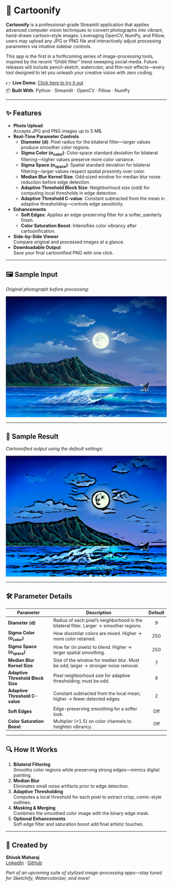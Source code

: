 # 🎨 Cartoonify

**Cartoonify** is a professional-grade Streamlit application that applies advanced computer vision techniques to convert photographs into vibrant, hand-drawn cartoon–style images. Leveraging OpenCV, NumPy, and Pillow, users may upload any JPG or PNG file and interactively adjust processing parameters via intuitive sidebar controls.

This app is the first in a forthcoming series of image-processing tools, inspired by the recent “Ghibli filter” trend sweeping social media. Future releases will include pencil-sketch, watercolor, and film-noir effects—every tool designed to let you unleash your creative vision with zero coding.

👉 **Live Demo**: [Click here to try it out](https://shivekmaharaj-cartoonify.streamlit.app)  
📦 **Built With**: Python · Streamlit · OpenCV · Pillow · NumPy

---

## ✨ Features

- **Photo Upload**  
  Accepts JPG and PNG images up to 5 MB.  
- **Real-Time Parameter Controls**  
  - **Diameter (d)**: Pixel radius for the bilateral filter—larger values produce smoother color regions.  
  - **Sigma Color (σ<sub>color</sub>)**: Color‐space standard deviation for bilateral filtering—higher values preserve more color variance.  
  - **Sigma Space (σ<sub>space</sub>)**: Spatial standard deviation for bilateral filtering—larger values respect spatial proximity over color.  
  - **Median Blur Kernel Size**: Odd‐sized window for median blur noise reduction before edge detection.  
  - **Adaptive Threshold Block Size**: Neighborhood size (odd) for computing local thresholds in edge detection.  
  - **Adaptive Threshold C-value**: Constant subtracted from the mean in adaptive thresholding—controls edge sensitivity.  
- **Enhancements**  
  - **Soft Edges**: Applies an edge-preserving filter for a softer, painterly finish.  
  - **Color Saturation Boost**: Intensifies color vibrancy after cartoonification.  
- **Side-by-Side Viewer**  
  Compare original and processed images at a glance.  
- **Downloadable Output**  
  Save your final cartoonified PNG with one click.

---

## 🖼️ Sample Input

*Original photograph before processing:*

![sample input](sample_input.jpg)

---

## 📸 Sample Result

*Cartoonified output using the default settings:*

![cartoon sample](sample_output.png)

---

## 🛠️ Parameter Details

| Parameter                   | Description                                                                                 | Default |
|-----------------------------|---------------------------------------------------------------------------------------------|:-------:|
| **Diameter (d)**            | Radius of each pixel’s neighborhood in the bilateral filter. Larger → smoother regions.      |    9    |
| **Sigma Color (σ<sub>color</sub>)** | How dissimilar colors are mixed. Higher → more color retained.                               |  250    |
| **Sigma Space (σ<sub>space</sub>)** | How far (in pixels) to blend. Higher → larger spatial smoothing.                            |  250    |
| **Median Blur Kernel Size** | Size of the window for median blur. Must be odd; larger → stronger noise removal.            |    7    |
| **Adaptive Threshold Block Size** | Pixel neighborhood size for adaptive thresholding; must be odd.                           |    9    |
| **Adaptive Threshold C-value**     | Constant subtracted from the local mean; higher → fewer detected edges.                   |    2    |
| **Soft Edges**              | Edge-preserving smoothing for a softer look.                                                 |  Off    |
| **Color Saturation Boost**  | Multiplier (×1.5) on color channels to heighten vibrancy.                                    |  Off    |

---

## 🔍 How It Works

1. **Bilateral Filtering**  
   Smooths color regions while preserving strong edges—mimics digital painting.  
2. **Median Blur**  
   Eliminates small noise artifacts prior to edge detection.  
3. **Adaptive Thresholding**  
   Computes a local threshold for each pixel to extract crisp, comic-style outlines.  
4. **Masking & Merging**  
   Combines the smoothed color image with the binary edge mask.  
5. **Optional Enhancements**  
   Soft edge filter and saturation boost add final artistic touches.

---

## 🙌 Created by

**Shivek Maharaj**  
[LinkedIn](https://www.linkedin.com/in/shivek-maharaj/) · [GitHub](https://github.com/ShivekMaharaj)  

*Part of an upcoming suite of stylized image-processing apps—stay tuned for Sketchify, Watercolorizer, and more!*
